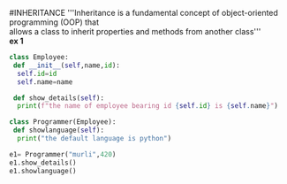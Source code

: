 #INHERITANCE
'''Inheritance is a fundamental concept of object-oriented programming (OOP) that   
allows a class to inherit properties and methods from another class'''  
**ex 1**
```py
class Employee:
 def __init__(self,name,id):
  self.id=id
  self.name=name

 def show_details(self):
  print(f"the name of employee bearing id {self.id} is {self.name}")

class Programmer(Employee):
 def showlanguage(self):
  print("the default language is python")

e1= Programmer("murli",420)
e1.show_details()
e1.showlanguage()
```
